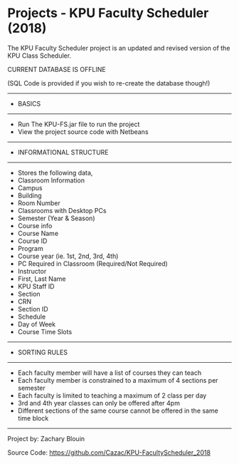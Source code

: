 # Projects - KPU Faculty Scheduler (2018)
The KPU Faculty Scheduler project is an updated and revised version of the KPU Class Scheduler.

CURRENT DATABASE IS OFFLINE

(SQL Code is provided if you wish to re-create the database though!)


-------------------------------------------------------------------------------------------
- BASICS
-------------------------------------------------------------------------------------------
- Run The KPU-FS.jar file to run the project
- View the project source code with Netbeans
-------------------------------------------------------------------------------------------
- INFORMATIONAL STRUCTURE
-------------------------------------------------------------------------------------------
-	Stores the following data,
- Classroom Information
- Campus
- Building
- Room Number
- Classrooms with Desktop PCs
- Semester (Year & Season)
- Course info
- Course Name
-	Course ID
-	Program
-	Course year (ie. 1st, 2nd, 3rd, 4th)
-	PC Required in Classroom (Required/Not Required)
-	Instructor
-	First, Last Name
-	KPU Staff ID
-	Section
-	CRN
-	Section ID
-	Schedule
- Day of Week
-	Course Time Slots
-------------------------------------------------------------------------------------------
- SORTING RULES
-------------------------------------------------------------------------------------------
- Each faculty member will have a list of courses they can teach
- Each faculty member is constrained to a maximum of 4 sections per semester
- Each faculty is limited to teaching a maximum of 2 class per day
- 3rd and 4th year classes can only be offered after 4pm
- Different sections of the same course cannot be offered in the same time block

-------------------------------------------------------------------------------------------

Project by: 	Zachary Blouin

Source Code: 	https://github.com/Cazac/KPU-FacultyScheduler_2018
